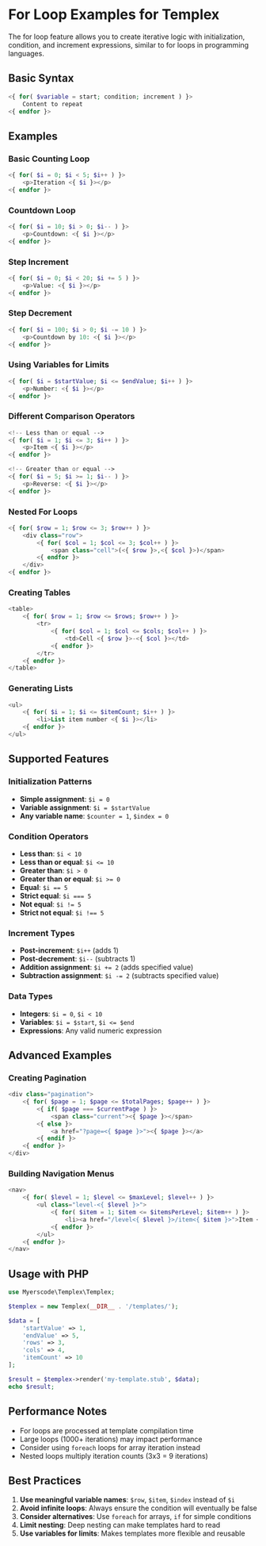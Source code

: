 # For Loop Examples for Templex

The for loop feature allows you to create iterative logic with initialization, condition, and increment expressions, similar to for loops in programming languages.

## Basic Syntax

```php
<{ for( $variable = start; condition; increment ) }>
    Content to repeat
<{ endfor }>
```

## Examples

### Basic Counting Loop
```php
<{ for( $i = 0; $i < 5; $i++ ) }>
    <p>Iteration <{ $i }></p>
<{ endfor }>
```

### Countdown Loop
```php
<{ for( $i = 10; $i > 0; $i-- ) }>
    <p>Countdown: <{ $i }></p>
<{ endfor }>
```

### Step Increment
```php
<{ for( $i = 0; $i < 20; $i += 5 ) }>
    <p>Value: <{ $i }></p>
<{ endfor }>
```

### Step Decrement
```php
<{ for( $i = 100; $i > 0; $i -= 10 ) }>
    <p>Countdown by 10: <{ $i }></p>
<{ endfor }>
```

### Using Variables for Limits
```php
<{ for( $i = $startValue; $i <= $endValue; $i++ ) }>
    <p>Number: <{ $i }></p>
<{ endfor }>
```

### Different Comparison Operators
```php
<!-- Less than or equal -->
<{ for( $i = 1; $i <= 3; $i++ ) }>
    <p>Item <{ $i }></p>
<{ endfor }>

<!-- Greater than or equal -->
<{ for( $i = 5; $i >= 1; $i-- ) }>
    <p>Reverse: <{ $i }></p>
<{ endfor }>
```

### Nested For Loops
```php
<{ for( $row = 1; $row <= 3; $row++ ) }>
    <div class="row">
        <{ for( $col = 1; $col <= 3; $col++ ) }>
            <span class="cell">(<{ $row }>,<{ $col }>)</span>
        <{ endfor }>
    </div>
<{ endfor }>
```

### Creating Tables
```php
<table>
    <{ for( $row = 1; $row <= $rows; $row++ ) }>
        <tr>
            <{ for( $col = 1; $col <= $cols; $col++ ) }>
                <td>Cell <{ $row }>-<{ $col }></td>
            <{ endfor }>
        </tr>
    <{ endfor }>
</table>
```

### Generating Lists
```php
<ul>
    <{ for( $i = 1; $i <= $itemCount; $i++ ) }>
        <li>List item number <{ $i }></li>
    <{ endfor }>
</ul>
```

## Supported Features

### Initialization Patterns
- **Simple assignment**: `$i = 0`
- **Variable assignment**: `$i = $startValue`
- **Any variable name**: `$counter = 1`, `$index = 0`

### Condition Operators
- **Less than**: `$i < 10`
- **Less than or equal**: `$i <= 10`
- **Greater than**: `$i > 0`
- **Greater than or equal**: `$i >= 0`
- **Equal**: `$i == 5`
- **Strict equal**: `$i === 5`
- **Not equal**: `$i != 5`
- **Strict not equal**: `$i !== 5`

### Increment Types
- **Post-increment**: `$i++` (adds 1)
- **Post-decrement**: `$i--` (subtracts 1)
- **Addition assignment**: `$i += 2` (adds specified value)
- **Subtraction assignment**: `$i -= 2` (subtracts specified value)

### Data Types
- **Integers**: `$i = 0`, `$i < 10`
- **Variables**: `$i = $start`, `$i <= $end`
- **Expressions**: Any valid numeric expression

## Advanced Examples

### Creating Pagination
```php
<div class="pagination">
    <{ for( $page = 1; $page <= $totalPages; $page++ ) }>
        <{ if( $page === $currentPage ) }>
            <span class="current"><{ $page }></span>
        <{ else }>
            <a href="?page=<{ $page }>"><{ $page }></a>
        <{ endif }>
    <{ endfor }>
</div>
```

### Building Navigation Menus
```php
<nav>
    <{ for( $level = 1; $level <= $maxLevel; $level++ ) }>
        <ul class="level-<{ $level }>">
            <{ for( $item = 1; $item <= $itemsPerLevel; $item++ ) }>
                <li><a href="/level<{ $level }>/item<{ $item }>">Item <{ $item }></a></li>
            <{ endfor }>
        </ul>
    <{ endfor }>
</nav>
```

## Usage with PHP

```php
use Myerscode\Templex\Templex;

$templex = new Templex(__DIR__ . '/templates/');

$data = [
    'startValue' => 1,
    'endValue' => 5,
    'rows' => 3,
    'cols' => 4,
    'itemCount' => 10
];

$result = $templex->render('my-template.stub', $data);
echo $result;
```

## Performance Notes

- For loops are processed at template compilation time
- Large loops (1000+ iterations) may impact performance
- Consider using `foreach` loops for array iteration instead
- Nested loops multiply iteration counts (3x3 = 9 iterations)

## Best Practices

1. **Use meaningful variable names**: `$row`, `$item`, `$index` instead of `$i`
2. **Avoid infinite loops**: Always ensure the condition will eventually be false
3. **Consider alternatives**: Use `foreach` for arrays, `if` for simple conditions
4. **Limit nesting**: Deep nesting can make templates hard to read
5. **Use variables for limits**: Makes templates more flexible and reusable